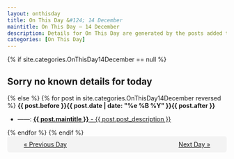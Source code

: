 ```yaml
---
layout: onthisday
title: On This Day &#124; 14 December
maintitle: On This Day — 14 December
description: Details for On This Day are generated by the posts added to the website so the content is subject to changes/updates over time.
categories: [On This Day]
---
```


{% if site.categories.OnThisDay14December == null %}
<h2>Sorry no known details for today</h2>
{% else %}
{% for post in site.categories.OnThisDay14December reversed %}
<strong>{{ post.before }}{{ post.date | date: "%e %B %Y" }}{{ post.after }}</strong>
<ul>
<li> ——: <a class="{{ post.class }}" href="{{ post.url }}"><strong>{{ post.maintitle }}</strong> - {{ post.post_description }}</a></li>
</ul>
{% endfor %}
{% endif %}
<br />
<div style="background-color: #f3f3f3; padding: 10px; border-radius: 5px; text-align: center; display: flex; justify-content: space-evenly;">
<a href="/onthisday/12/12-13">« Previous Day</a>
<span style="visibility:hidden;">[ Visit Leap Year February 29 ]</span>
<a href="/onthisday/12/12-15">Next Day »</a>
</div>
